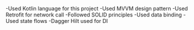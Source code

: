 -Used Kotlin language for this project
-Used MVVM design pattern
-Used Retrofit for network call
-Followed SOLID principles
-Used data binding
-Used state flows
-Dagger Hilt used for DI
